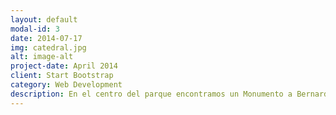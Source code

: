 ```yaml
---
layout: default
modal-id: 3
date: 2014-07-17
img: catedral.jpg
alt: image-alt
project-date: April 2014
client: Start Bootstrap
category: Web Development
description: En el centro del parque encontramos un Monumento a Bernardo Valdivieso.- Situado en el parque central de la ciudad de Loja en honor al gran benefactor de la educación lojana, Bernardo Valdivieso, quien se preocupó por la educación de la niñez y juventud, luchó tenazmente en defensa de los principios religiosos y morales.
---
```

